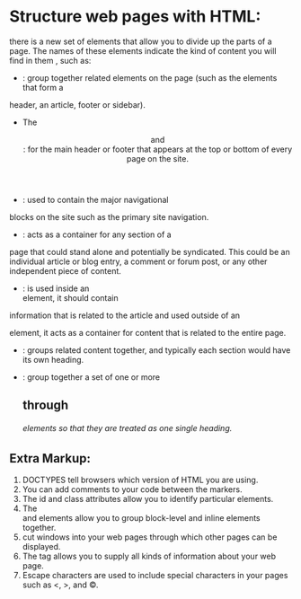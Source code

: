 # Structure web pages with HTML:

there is a new set of elements that allow you to divide up the
parts of a page. The names of these elements indicate the kind of content
you will find in them , such as:

* <div> : group together related elements on the page (such as the elements that form a
header, an article, footer or sidebar).

* The <header> and <footer>: for the main header or footer that appears at the top or
bottom of every page on the site.

* <nav>: used to contain the major navigational
blocks on the site such as the primary site navigation.

* <article>: acts as a container for any section of a
page that could stand alone and potentially be syndicated.
This could be an individual article or blog entry, a comment
or forum post, or any other independent piece of content.

* <aside>: is used inside an <article> element, it should contain
information that is related to the article and used outside of an <article>
element, it acts as a container for content that is related to the entire page.

* <section>: groups related content together, and typically each section would have its own heading.

* <hgroup>: group together a set of one or more <h1> through <h6> elements so that they are
treated as one single heading.

# Extra Markup:

1. DOCTYPES tell browsers which version of HTML you are using.
2. You can add comments to your code between the <!-- and --> markers.
3. The id and class attributes allow you to identify particular elements.
4. The <div> and <span> elements allow you to group block-level and inline elements together.
5. <iframes> cut windows into your web pages through which other pages can be displayed.
6. The <meta> tag allows you to supply all kinds of information about your web page.
7. Escape characters are used to include special characters in your pages such as <, >, and ©.



